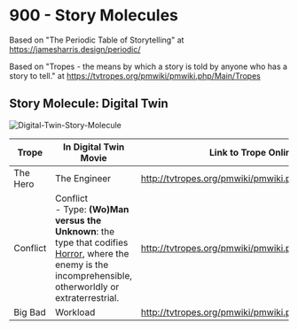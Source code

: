 # 900 - Story Molecules

Based on "The Periodic Table of Storytelling" at https://jamesharris.design/periodic/

Based on "Tropes - the means by which a story is told by anyone who has a story to tell." at https://tvtropes.org/pmwiki/pmwiki.php/Main/Tropes

## Story Molecule: Digital Twin

![Digital-Twin-Story-Molecule](https://github.com/vanHeemstraCreations/movie-digital-twin/assets/1499433/d782ba6e-9872-4635-a558-4cc12dac85c7)

| Trope | In Digital Twin Movie | Link to Trope Online |
| -- | -- | -- |
| The Hero | The Engineer | http://tvtropes.org/pmwiki/pmwiki.php/Main/TheHero |
| Conflict | Conflict<br/>- Type: **(Wo)Man versus the Unknown**: the type that codifies [Horror](https://tvtropes.org/pmwiki/pmwiki.php/Main/Horror), where the enemy is the incomprehensible, otherworldly or extraterrestrial. | http://tvtropes.org/pmwiki/pmwiki.php/Main/Conflict |
| Big Bad | Workload | http://tvtropes.org/pmwiki/pmwiki.php/Main/BigBad |
